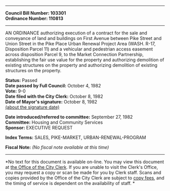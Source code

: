 * * * * *  
  
**Council Bill Number: [](#h0)[](#h2)103301**   
**Ordinance Number: 110813**  
  
* * * * *  
  
AN ORDINANCE authorizing execution of a contract for the sale and conveyance of land and buildings on First Avenue between Pike Street and Union Street in the Pike Place Urban Renewal Project Area (WASH. R-17, Disposition Parcel 11) and a vehicular and pedestrian access easement across disposition Parcel 9, to the Market Connection Partnership, establishing the fair use value for the property and authorizing demolition of existing structures on the property and authorizing demolition of existing structures on the property.  
  
**Status:** Passed   
**Date passed by Full Council:** October 4, 1982   
**Vote:** 9-0   
**Date filed with the City Clerk:** October 8, 1982   
**Date of Mayor's signature:** October 8, 1982   
[(about the signature date)](/~public/approvaldate.htm)   
  
  
**Date introduced/referred to committee:** September 27, 1982   
**Committee:** Housing and Community Services   
**Sponsor:** EXECUTIVE REQUEST   
  
**Index Terms:** SALES, PIKE-MARKET, URBAN-RENEWAL-PROGRAM  
  
**Fiscal Note:** *(No fiscal note available at this time)*  
  
* * * * *  
  
*No text for this document is available on-line. You may view this document at [the Office of the City Clerk](http://www.seattle.gov/leg/clerk/contactUs.htm). If you are unable to visit the Clerk's Office, you may request a copy or scan be made for you by Clerk staff. Scans and copies provided by the Office of the City Clerk are subject to [copy fees](http://clerk.seattle.gov/~public/clerkfees.htm), and the timing of service is dependent on the availability of staff. *  
  
  
